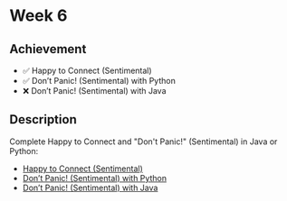 # Week 6

## Achievement

- ✅ Happy to Connect (Sentimental)
- ✅ Don’t Panic! (Sentimental) with Python
- ❌ Don’t Panic! (Sentimental) with Java


## Description

Complete Happy to Connect and "Don't Panic!" (Sentimental) in Java or Python:

- [Happy to Connect (Sentimental)](https://cs50.harvard.edu/sql/2023/psets/6/connect/)
- [Don’t Panic! (Sentimental) with Python](https://cs50.harvard.edu/sql/2023/psets/6/python/)
- [Don’t Panic! (Sentimental) with Java](https://cs50.harvard.edu/sql/2023/psets/6/java/)